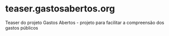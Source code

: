 teaser.gastosabertos.org
========================

Teaser do projeto Gastos Abertos - projeto para facilitar a compreensão dos gastos públicos
